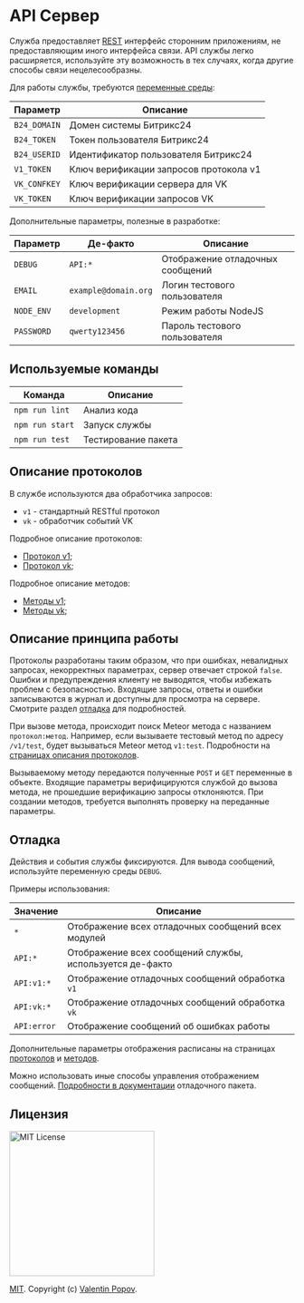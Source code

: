# API Сервер

Служба предоставляет
[REST](https://ru.wikipedia.org/wiki/REST)
интерфейс сторонним приложениям, не предоставляющим иного интерфейса связи.
API службы легко расширяется, используйте эту возможность в тех случаях, когда другие способы связи нецелесообразны.

Для работы службы, требуются
[переменные среды](https://ru.wikipedia.org/wiki/%D0%9F%D0%B5%D1%80%D0%B5%D0%BC%D0%B5%D0%BD%D0%BD%D0%B0%D1%8F_%D1%81%D1%80%D0%B5%D0%B4%D1%8B):

| Параметр      | Описание                                |
| ------------- | --------------------------------------- |
| `B24_DOMAIN`  | Домен системы Битрикс24                 |
| `B24_TOKEN`   | Токен пользователя Битрикс24            |
| `B24_USERID`  | Идентификатор пользователя Битрикс24    |
| `V1_TOKEN`    | Ключ верификации запросов протокола v1  |
| `VK_CONFKEY`  | Ключ верификации сервера для VK         |
| `VK_TOKEN`    | Ключ верификации запросов VK            |

Дополнительные параметры, полезные в разработке:

| Параметр    | Де-факто              | Описание                          |
| ----------- | --------------------- | --------------------------------- |
| `DEBUG`     | `API:*`               | Отображение отладочных сообщений  |
| `EMAIL`     | `example@domain.org`  | Логин тестового пользователя      |
| `NODE_ENV`  | `development`         | Режим работы NodeJS               |
| `PASSWORD`  | `qwerty123456`        | Пароль тестового пользователя     |

## Используемые команды

| Команда         | Описание            |
| --------------- | ------------------- |
| `npm run lint`  | Анализ кода         |
| `npm run start` | Запуск службы       |
| `npm run test`  | Тестирование пакета |

## Описание протоколов

В службе используются два обработчика запросов:
* `v1` - стандартный RESTful протокол
* `vk` - обработчик событий VK

Подробное описание протоколов:
* [Протокол v1](server/routes/v1/README.md);
* [Протокол vk](server/routes/vk/README.md);

Подробное описание методов:
* [Методы v1](server/methods/v1/README.md);
* [Методы vk](server/methods/v1/README.md);

## Описание принципа работы

Протоколы разработаны таким образом, что при ошибках, невалидных запросах, некорректных параметрах, сервер отвечает строкой `false`.
Ошибки и предупреждения клиенту не выводятся, чтобы избежать проблем с безопасностью.
Входящие запросы, ответы и ошибки записываются в журнал и доступны для просмотра на сервере.
Смотрите раздел
[отладка]()
для подробностей.

При вызове метода, происходит поиск Meteor метода с названием `протокол:метод`.
Например, если вызываете тестовый метод по адресу `/v1/test`, будет вызываться Meteor метод `v1:test`.
Подробности на
[страницах описания протоколов]().

Вызываемому методу передаются полученные `POST` и `GET` переменные в объекте.
Входящие параметры верифицируются службой до вызова метода, не прошедшие верификацию запросы отклоняются.
При создании методов, требуется выполнять проверку на переданные параметры.

## Отладка

Действия и события службы фиксируются.
Для вывода сообщений, используйте переменную среды `DEBUG`.

Примеры использования:

| Значение    | Описание                                                  |
| ----------- | --------------------------------------------------------- |
| `*`         | Отображение всех отладочных сообщений всех модулей        |
| `API:*`     | Отображение всех сообщений службы, используется де-факто  |
| `API:v1:*`  | Отображение отладочных сообщений обработка `v1`           |
| `API:vk:*`  | Отображение отладочных сообщений обработка `vk`           |
| `API:error` | Отображение сообщений об ошибках работы                   |

Дополнительные параметры отображения расписаны на страницах
[протоколов]()
и
[методов]().

Можно использовать иные способы управления отображением сообщений.
[Подробности в документации](https://github.com/visionmedia/debug#readme)
отладочного пакета.

## Лицензия

<img width="256px" alt="MIT License" src="https://raw.githubusercontent.com/valentineus/valentineus.github.io/master/assets/images/7d05cad0-d553-42c7-be1f-7007926ba720.png" />

[MIT](LICENSE.txt).
Copyright (c)
[Valentin Popov](https://valentineus.link/).
